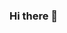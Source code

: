 ### Hi there 👋

<!--
**R7an-Lee/R7an-Lee** is a ✨ _special_ ✨ repository because its `README.md` (this file) appears on your GitHub profile.

- 🔭 I’m currently working on Swift 
- 🌱 I’m currently learning Navigation Stack of the Swift
- 👯 I’m looking to find an internship
- 💬 Ask me about anything
- 📫 How to reach me: meetwithlii@gmail.com
- 😄 Pronouns: He/him
- ⚡ Fun fact: ...
-->
